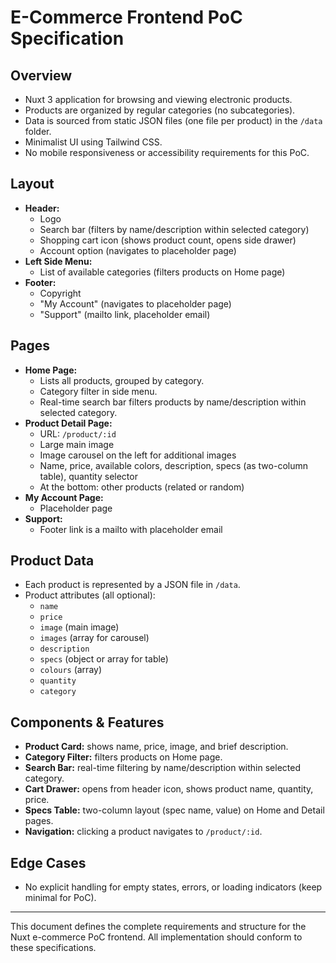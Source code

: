 # E-Commerce Frontend PoC Specification

## Overview
- Nuxt 3 application for browsing and viewing electronic products.
- Products are organized by regular categories (no subcategories).
- Data is sourced from static JSON files (one file per product) in the `/data` folder.
- Minimalist UI using Tailwind CSS.
- No mobile responsiveness or accessibility requirements for this PoC.

## Layout
- **Header:**
  - Logo
  - Search bar (filters by name/description within selected category)
  - Shopping cart icon (shows product count, opens side drawer)
  - Account option (navigates to placeholder page)
- **Left Side Menu:**
  - List of available categories (filters products on Home page)
- **Footer:**
  - Copyright
  - "My Account" (navigates to placeholder page)
  - "Support" (mailto link, placeholder email)

## Pages
- **Home Page:**
  - Lists all products, grouped by category.
  - Category filter in side menu.
  - Real-time search bar filters products by name/description within selected category.
- **Product Detail Page:**
  - URL: `/product/:id`
  - Large main image
  - Image carousel on the left for additional images
  - Name, price, available colors, description, specs (as two-column table), quantity selector
  - At the bottom: other products (related or random)
- **My Account Page:**
  - Placeholder page
- **Support:**
  - Footer link is a mailto with placeholder email

## Product Data
- Each product is represented by a JSON file in `/data`.
- Product attributes (all optional):
  - `name`
  - `price`
  - `image` (main image)
  - `images` (array for carousel)
  - `description`
  - `specs` (object or array for table)
  - `colours` (array)
  - `quantity`
  - `category`

## Components & Features
- **Product Card:** shows name, price, image, and brief description.
- **Category Filter:** filters products on Home page.
- **Search Bar:** real-time filtering by name/description within selected category.
- **Cart Drawer:** opens from header icon, shows product name, quantity, price.
- **Specs Table:** two-column layout (spec name, value) on Home and Detail pages.
- **Navigation:** clicking a product navigates to `/product/:id`.

## Edge Cases
- No explicit handling for empty states, errors, or loading indicators (keep minimal for PoC).

---

This document defines the complete requirements and structure for the Nuxt e-commerce PoC frontend. All implementation should conform to these specifications.
